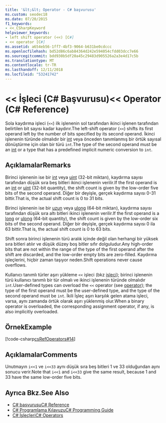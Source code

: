 ```yaml
---
title: '&lt;&lt; Operator - C# başvurusu'
ms.custom: seodec18
ms.date: 07/20/2015
f1_keywords:
- <<_CSharpKeyword
helpviewer_keywords:
- left shift operator (<<) [C#]
- << operator [C#]
ms.assetid: a654eb56-1ff7-4bf3-9064-b631be0cdccc
ms.openlocfilehash: bd52d86c6ab84364d242e594054cfdd03dcc7e66
ms.sourcegitcommit: bdd930b5df20a45c29483d905526a2a3e4d17c5b
ms.translationtype: MT
ms.contentlocale: tr-TR
ms.lasthandoff: 12/11/2018
ms.locfileid: "53241742"
---
```

# <a name="ltlt-operator-c-reference"></a><span data-ttu-id="b0547-102">&lt;&lt; İşleci (C# Başvurusu)</span><span class="sxs-lookup"><span data-stu-id="b0547-102">&lt;&lt; Operator (C# Reference)</span></span>
<span data-ttu-id="b0547-103">Sola kaydırma işleci (`<<`) ilk işlenenin sol tarafından ikinci işlenen tarafından belirtilen bit sayısı kadar kaydırır.</span><span class="sxs-lookup"><span data-stu-id="b0547-103">The left-shift operator (`<<`) shifts its first operand left by the number of bits specified by its second operand.</span></span> <span data-ttu-id="b0547-104">İkinci işlenenin türünde olmalıdır bir [int](../../../csharp/language-reference/keywords/int.md) veya önceden tanımlanmış bir örtük sayısal dönüştürme için olan bir türü `int`.</span><span class="sxs-lookup"><span data-stu-id="b0547-104">The type of the second operand must be an [int](../../../csharp/language-reference/keywords/int.md) or a type that has a predefined implicit numeric conversion to `int`.</span></span>  
  
## <a name="remarks"></a><span data-ttu-id="b0547-105">Açıklamalar</span><span class="sxs-lookup"><span data-stu-id="b0547-105">Remarks</span></span>  
 <span data-ttu-id="b0547-106">Birinci işlenenin ise bir [int](../../../csharp/language-reference/keywords/int.md) veya [uint](../../../csharp/language-reference/keywords/uint.md) (32-bit miktarı), kaydırma sayısı tarafından düşük sıra beş bitleri ikinci işlenenin verilir.</span><span class="sxs-lookup"><span data-stu-id="b0547-106">If the first operand is an [int](../../../csharp/language-reference/keywords/int.md) or [uint](../../../csharp/language-reference/keywords/uint.md) (32-bit quantity), the shift count is given by the low-order five bits of the second operand.</span></span> <span data-ttu-id="b0547-107">Diğer bir deyişle, gerçek kaydırma sayısı 0-31 bittir.</span><span class="sxs-lookup"><span data-stu-id="b0547-107">That is, the actual shift count is 0 to 31 bits.</span></span>  
  
 <span data-ttu-id="b0547-108">Birinci işlenenin ise bir [uzun](../../../csharp/language-reference/keywords/long.md) veya [ulong](../../../csharp/language-reference/keywords/ulong.md) (64-bit miktarı), kaydırma sayısı tarafından düşük sıra altı bitleri ikinci işlenenin verilir.</span><span class="sxs-lookup"><span data-stu-id="b0547-108">If the first operand is a [long](../../../csharp/language-reference/keywords/long.md) or [ulong](../../../csharp/language-reference/keywords/ulong.md) (64-bit quantity), the shift count is given by the low-order six bits of the second operand.</span></span> <span data-ttu-id="b0547-109">Diğer bir deyişle, gerçek kaydırma sayısı 0 ila 63 bittir.</span><span class="sxs-lookup"><span data-stu-id="b0547-109">That is, the actual shift count is 0 to 63 bits.</span></span>  
  
 <span data-ttu-id="b0547-110">Shift sonra birinci işlenenin türü aralık içinde değil olan herhangi bir yüksek sıra bitleri atılır ve düşük düzey boş bitler sıfır dolguludur.</span><span class="sxs-lookup"><span data-stu-id="b0547-110">Any high-order bits that are not within the range of the type of the first operand after the shift are discarded, and the low-order empty bits are zero-filled.</span></span> <span data-ttu-id="b0547-111">Kaydırma işleçlerini, hiçbir zaman taşıyor neden.</span><span class="sxs-lookup"><span data-stu-id="b0547-111">Shift operations never cause overflows.</span></span>  
  
 <span data-ttu-id="b0547-112">Kullanıcı tanımlı türler aşırı yükleme `<<` işleci (bkz [işleci](../../../csharp/language-reference/keywords/operator.md)); birinci işlenenin türü kullanıcı tanımlı bir tür olmalı ve ikinci işlenenin türünde olmalıdır `int`.</span><span class="sxs-lookup"><span data-stu-id="b0547-112">User-defined types can overload the `<<` operator (see [operator](../../../csharp/language-reference/keywords/operator.md)); the type of the first operand must be the user-defined type, and the type of the second operand must be `int`.</span></span> <span data-ttu-id="b0547-113">İkili İşleç aşırı karşılık gelen atama işleci, varsa, aynı zamanda örtük olarak aşırı yüklenmiş olur.</span><span class="sxs-lookup"><span data-stu-id="b0547-113">When a binary operator is overloaded, the corresponding assignment operator, if any, is also implicitly overloaded.</span></span>  
  
## <a name="example"></a><span data-ttu-id="b0547-114">Örnek</span><span class="sxs-lookup"><span data-stu-id="b0547-114">Example</span></span>  
 [!code-csharp[csRefOperators#14](../../../csharp/language-reference/operators/codesnippet/CSharp/left-shift-operator_1.cs)]  
  
## <a name="comments"></a><span data-ttu-id="b0547-115">Açıklamalar</span><span class="sxs-lookup"><span data-stu-id="b0547-115">Comments</span></span>  
 <span data-ttu-id="b0547-116">Unutmayın `i<<1` ve `i<<33` aynı düşük sıra beş bitleri 1 ve 33 olduğundan aynı sonucu verir.</span><span class="sxs-lookup"><span data-stu-id="b0547-116">Note that `i<<1` and `i<<33` give the same result, because 1 and 33 have the same low-order five bits.</span></span>  
  
## <a name="see-also"></a><span data-ttu-id="b0547-117">Ayrıca Bkz.</span><span class="sxs-lookup"><span data-stu-id="b0547-117">See Also</span></span>

- [<span data-ttu-id="b0547-118">C# başvurusu</span><span class="sxs-lookup"><span data-stu-id="b0547-118">C# Reference</span></span>](../../../csharp/language-reference/index.md)  
- [<span data-ttu-id="b0547-119">C# Programlama Kılavuzu</span><span class="sxs-lookup"><span data-stu-id="b0547-119">C# Programming Guide</span></span>](../../../csharp/programming-guide/index.md)  
- [<span data-ttu-id="b0547-120">C# İşleçleri</span><span class="sxs-lookup"><span data-stu-id="b0547-120">C# Operators</span></span>](../../../csharp/language-reference/operators/index.md)

